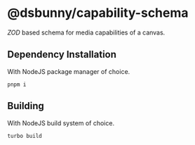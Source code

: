 # @dsbunny/capability-schema
_ZOD_ based schema for media capabilities of a canvas.

## Dependency Installation
With NodeJS package manager of choice.
```
pnpm i
```

## Building
With NodeJS build system of choice.
```
turbo build
```
